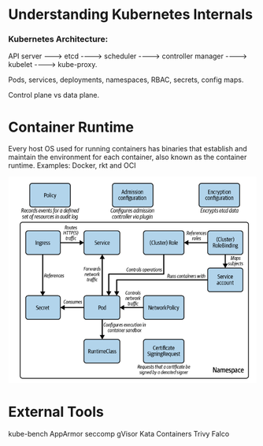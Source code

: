 # Understanding Kubernetes Internals

### Kubernetes Architecture: 
API server ---> etcd ----> scheduler ----> controller manager ----> kubelet ----> kube-proxy.

Pods, services, deployments, namespaces, RBAC, secrets, config maps.

Control plane vs data plane.

# Container Runtime 
Every host OS used for running containers has binaries that establish and maintain the environment for each container, also known as the container runtime. 
Examples: Docker, rkt and OCI  

![Kubernetes Security](image.png)


# External Tools 
kube-bench
AppArmor
seccomp
gVisor
Kata Containers
Trivy
Falco